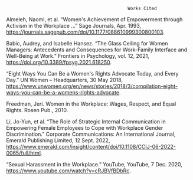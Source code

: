                                                   Works Cited 

Almeleh, Naomi, et al. “Women's Achievement of Empowerment through Activism in the Workplace ...” Sage Journals, Apr. 1993, https://journals.sagepub.com/doi/10.1177/088610999300800103.

Babic, Audrey, and Isabelle Hansez. “The Glass Ceiling for Women Managers: Antecedents and Consequences for Work-Family Interface and Well-Being at Work.” Frontiers in Psychology, vol. 12, 2021, https://doi.org/10.3389/fpsyg.2021.618250. 

“Eight Ways You Can Be a Women's Rights Advocate Today, and Every Day.” UN Women – Headquarters, 30 May 2018, https://www.unwomen.org/en/news/stories/2018/3/compilation-eight-ways-you-can-be-a-womens-rights-advocate. 

Freedman, Jeri. Women in the Workplace: Wages, Respect, and Equal Rights. Rosen Pub., 2010.

Li, Jo-Yun, et al. “The Role of Strategic Internal Communication in Empowering Female Employees to Cope with Workplace Gender Discrimination.” Corporate Communications: An International Journal, Emerald Publishing Limited, 12 Sept. 2022, https://www.emerald.com/insight/content/doi/10.1108/CCIJ-06-2022-0065/full/html. 

“Sexual Harassment in the Workplace.” YouTube, YouTube, 7 Dec. 2020, https://www.youtube.com/watch?v=cRJBVfBDbRc. 
